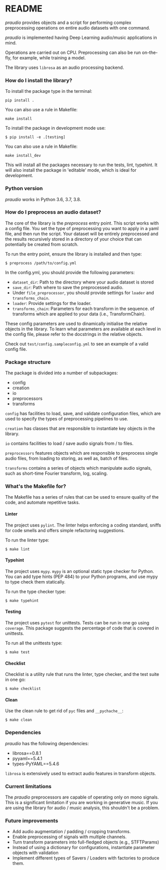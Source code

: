 # README #

*praudio* provides objects and a script for performing complex 
preprocessing operations on entire audio datasets with one command.

*praudio* is implemented having Deep Learning audio/music applications in mind.

Operations are carried out on CPU. Preprocessing can also be run on-the-fly,
for example, while training a model.

The library uses `librosa` as an audio processing backend.

### How do I install the library? ###
To install the package type in the terminal:

```shell
pip install .
```

You can also use a rule in Makefile:
```shell
make install 
```

To install the package in development mode use:

```shell
$ pip install -e .[testing]
```

You can also use a rule in Makefile:

```shell
make install_dev 
```

This will install all the packages necessary to run the tests, lint, 
typehint. It will also install the package in 'editable' mode, which is 
ideal for development.

### Python version ###
*praudio* works in Python 3.6, 3.7, 3.8.


### How do I preprocess an audio dataset? ###
The core of the library is the *preprocess* entry point. This script works 
with a config file. You set the type of preprocessing you want to apply in a 
yaml file, and then run the script. Your dataset will be entirely 
preprocessed and the results recursively stored in a directory of your 
choice that can potentially be created from scratch.

To run the entry point, ensure the library is installed and then type:
```shell
$ preprocess /path/to/config.yml
```

In the config.yml, you should provide the following parameters:
- `dataset_dir`: Path to the directory where your audio dataset is stored
- `save_dir`: Path where to save the preprocessed audio.
- Under `file_preprocessor`, you should provide settings for `loader` and 
  `transforms_chain`.
- `loader`: Provide settings for the loader.
- `transforms_chain`: Parameters for each transform in the sequence. 
  of transforms which are applied to your data (i.e., TransformChain).

These config parameters are used to dinamically initialise the relative 
objects in the library. To learn what parameters are available at each 
level in the config file, please refer to the docstrings in the relative 
objects.

Check out `test/config.sampleconfig.yml` to see an example of a valid config 
file.


### Package structure ###
The package is divided into a number of subpackages:
- config
- creation
- io
- preprocessors
- transforms

`config` has facilities to load, save, and validate configuration files, 
which are used to specify the types of preprocessing pipelines to use.

`creation` has classes that are responsible to instantiate key objects in 
the library.

`io` contains facilities to load / save audio signals from / to files.

`preprocessors` features objects which are responsible to preprocess single 
audio files, from loading to storing, as well as, batch of files.

`transforms` contains a series of objects which manipulate audio signals, 
such as short-time Fourier transform, log, scaling.


### What's the Makefile for? ###

The Makefile has a series of rules that can be used to ensure quality of 
the code, and automate repetitive tasks.

#### Linter ####
The project uses `pylint`. The linter helps enforcing a coding 
standard, sniffs for code smells and offers simple refactoring suggestions.

To run the linter type:

```shell
$ make lint
```

#### Typehint ####
The project uses `mypy`. `mypy` is an optional static type checker for 
Python. You can add type hints (PEP 484) to your Python programs, 
and use mypy to type check them statically. 

To run the type checker type:

```shell
$ make typehint
```

#### Testing ####
The project uses `pytest` for unittests. Tests can be run in one go using 
`coverage`. This package suggests the percentage of code that is covered in 
unittests.

To run all the unittests type:

```shell
$ make test
```

#### Checklist ####
Checklist is a utility rule that runs the linter, type checker, and the 
test suite in one go:

```shell
$ make checklist
```

#### Clean ####
Use the clean rule to get rid of `pyc` files and `__pychache__`:

```shell
$ make clean
```

### Dependencies ###
*praudio* has the following dependencies:
- librosa==0.8.1
- pyyaml==5.4.1
- types-PyYAML==5.4.6

`librosa` is extensively used to extract audio features in transform objects. 


### Current limitations ###
The *praudio* preprocessors are capable of operating only on mono signals. 
This is a significant limitation if you are working in generative music. 
If you are using the library for audio / music analysis, this shouldn't 
be a problem.


### Future improvements ###
- Add audio augmentation / padding / cropping transforms. 
- Enable preprocessing of signals with multiple channels.
- Turn transform parameters into full-fledged objects (e.g., STFTParams)
- Instead of using a dictionary for configurations, instantiate parameter 
  objects with validation
- Implement different types of Savers / Loaders with factories to produce 
  them.








